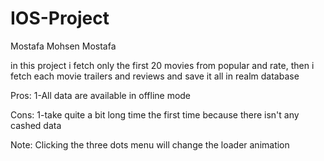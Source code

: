 # IOS-Project
Mostafa Mohsen Mostafa

in this project i fetch only the first 20 movies from popular and rate, then i fetch each movie trailers and reviews and save it all in realm database

Pros: 
        1-All data are available in offline mode

Cons:
        1-take quite a bit long time the first time because there isn't any cashed data
        
Note: Clicking the three dots menu will change the loader animation

